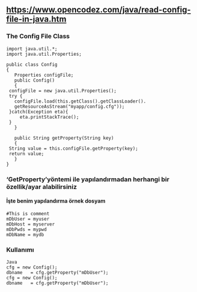## https://www.opencodez.com/java/read-config-file-in-java.htm


### The Config File Class

```
import java.util.*;
import java.util.Properties;
 
public class Config
{
   Properties configFile;
   public Config()
   {
 configFile = new java.util.Properties();
 try {
   configFile.load(this.getClass().getClassLoader().
   getResourceAsStream("myapp/config.cfg"));
 }catch(Exception eta){
     eta.printStackTrace();
 }
   }
 
   public String getProperty(String key)
   {
 String value = this.configFile.getProperty(key);
 return value;
   }
}
```


### ‘GetProperty’yöntemi ile yapılandırmadan herhangi bir özellik/ayar alabilirsiniz
#### İşte benim yapılandırma örnek dosyam
```
#This is comment
mDbUser = myuser
mDbHost = myserver
mDbPwds = mypwd
mDbName = mydb
```


### Kullanımı
```
Java
cfg = new Config();
dbname   = cfg.getProperty("mDbUser");
cfg = new Config();
dbname   = cfg.getProperty("mDbUser");
```



